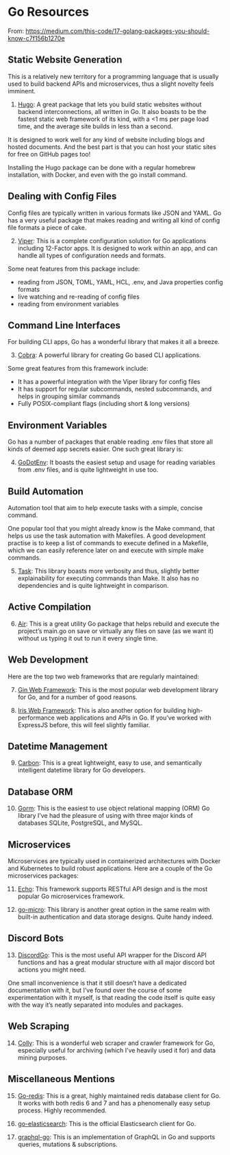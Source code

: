 # Go Resources

From: https://medium.com/this-code/17-golang-packages-you-should-know-c7f156b1270e

## Static Website Generation

This is a relatively new territory for a programming language that is usually used to build backend APIs and microservices, thus a slight novelty feels imminent.

1. [Hugo](https://github.com/gohugoio/hugo): A great package that lets you build static websites without backend interconnections, all written in Go.
It also boasts to be the fastest static web framework of its kind, with a <1 ms per page load time, and the average site builds in less than a second.

It is designed to work well for any kind of website including blogs and hosted documents. And the best part is that you can host your static sites for free on GitHub pages too!

Installing the Hugo package can be done with a regular homebrew installation, with Docker, and even with the go install command.

## Dealing with Config Files

Config files are typically written in various formats like JSON and YAML. Go has a very useful package that makes reading and writing all kind of config file formats a piece of cake.

2. [Viper](https://github.com/spf13/viper): This is a complete configuration solution for Go applications including 12-Factor apps. It is designed to work within an app, and can handle all types of configuration needs and formats.

Some neat features from this package include:

- reading from JSON, TOML, YAML, HCL, .env, and Java properties config formats
- live watching and re-reading of config files
- reading from environment variables

## Command Line Interfaces

For building CLI apps, Go has a wonderful library that makes it all a breeze.

3. [Cobra](https://github.com/spf13/cobra): A powerful library for creating Go based CLI applications.

Some great features from this framework include:

- It has a powerful integration with the Viper library for config files
- It has support for regular subcommands, nested subcommands, and helps in grouping similar commands
- Fully POSIX-compliant flags (including short & long versions)

## Environment Variables

Go has a number of packages that enable reading .env files that store all kinds of deemed app secrets easier.  One such great library is:

4. [GoDotEnv](https://github.com/joho/godotenv): It boasts the easiest setup and usage for reading variables from .env files, and is quite lightweight in use too.

## Build Automation

Automation tool that aim to help execute tasks with a simple, concise command.

One popular tool that you might already know is the Make command, that helps us use the task automation with Makefiles. A good development practise is to keep a list of commands to execute defined in a Makefile, which we can easily reference later on and execute with simple make commands.

5. [Task](https://taskfile.dev/): This library boasts more verbosity and thus, slightly better explainability for executing commands than Make. It also has no dependencies and is quite lightweight in comparison.

## Active Compilation

6. [Air](https://github.com/cosmtrek/air): This is a great utility Go package that helps rebuild and execute the project’s main.go on save or virtually any files on save (as we want it) without us typing it out to run it every single time.

## Web Development

Here are the top two web frameworks that are regularly maintained:

7. [Gin Web Framework](https://gin-gonic.com/): This is the most popular web development library for Go, and for a number of good reasons.

8. [Iris Web Framework](https://www.iris-go.com/): This is also another option for building high-performance web applications and APIs in Go. If you’ve worked with ExpressJS before, this will feel slightly familiar.

## Datetime Management

9. [Carbon](https://github.com/golang-module/carbon): This is a great lightweight, easy to use, and semantically intelligent datetime library for Go developers.

## Database ORM

10. [Gorm](https://github.com/go-gorm/gorm): This is the easiest to use object relational mapping (ORM) Go library I’ve had the pleasure of using with three major kinds of databases SQLite, PostgreSQL, and MySQL.

## Microservices

Microservices are typically used in containerized architectures with Docker and Kubernetes to build robust applications. Here are a couple of the Go microservices packages:

11. [Echo](https://echo.labstack.com/guide/): This framework supports RESTful API design and is the most popular Go microservices framework.

12. [go-micro](https://github.com/go-micro/go-micro): This library is another great option in the same realm with built-in authentication and data storage designs. Quite handy indeed.

## Discord Bots

13. [DiscordGo](https://github.com/bwmarrin/discordgo): This is the most useful API wrapper for the Discord API functions and has a great modular structure with all major discord bot actions you might need.

One small inconvenience is that it still doesn’t have a dedicated documentation with it, but I’ve found over the course of some experimentation with it myself, is that reading the code itself is quite easy with the way it’s neatly separated into modules and packages.

## Web Scraping

14. [Colly](https://github.com/gocolly/colly): This is a wonderful web scraper and crawler framework for Go, especially useful for archiving (which I’ve heavily used it for) and data mining purposes.

## Miscellaneous Mentions

15. [Go-redis](https://github.com/go-redis/redis): This is a great, highly maintained redis database client for Go. It works with both redis 6 and 7 and has a phenomenally easy setup process. Highly recommended.

16. [go-elasticsearch](https://github.com/elastic/go-elasticsearch): This is the official Elasticsearch client for Go.

17. [graphql-go](https://github.com/graphql-go/graphql): This is an implementation of GraphQL in Go and supports queries, mutations & subscriptions.

